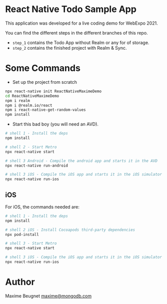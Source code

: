 # React Native Todo Sample App

This application was developed for a live coding demo for WebExpo 2021.

You can find the different steps in the different branches of this repo.

- `step_1` contains the Todo App without Realm or any for of storage.
- `step_2` contains the finished project with Realm & Sync.

# Some Commands

- Set up the project from scratch

```sh
npx react-native init ReactNativeMaximeDemo
cd ReactNativeMaximeDemo
npm i realm
npm i @realm.io/react
npm i react-native-get-random-values
npm install
```

- Start this bad boy (you will need an AVD).

```sh
# shell 1 - Install the deps
npm install

# shell 2 - Start Metro
npx react-native start

# shell 3 Android - Compile the android app and starts it in the AVD
npx react-native run-android

# shell 3 iOS - Compile the iOS app and starts it in the iOS simulator
npx react-native run-ios
```

## iOS

For iOS, the commands needed are:

```sh
# shell 1 - Install the deps
npm install

# shell 2 iOS - Install Cocoapods third-party dependencies
npx pod-install

# shell 3 - Start Metro
npx react-native start

# shell 3 iOS - Compile the iOS app and starts it in the iOS simulator
npx react-native run-ios
```

# Author

Maxime Beugnet <maxime@mongodb.com>
